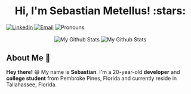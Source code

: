 
<h1 align="center">Hi, I'm Sebastian Metellus! :stars:</h1>

[![Linkedin](https://img.shields.io/badge/-LinkedIn-blue?style=flat&logo=Linkedin&logoColor=white&link=https://www.linkedin.com/in/sebastianmetellus//)](https://www.linkedin.com/in/sebastianmetellus/)
[![Email](https://img.shields.io/badge/-Email-c14438?style=flat&logo=Gmail&logoColor=white&link=mailto:smetellus01@gmail.com)](mailto:smetellus01@gmail.com)
![Pronouns](https://img.shields.io/badge/Pronouns-He%2FHim-brightgreen?style=flat)

<p align="center">
<img align="center" src="https://github-readme-stats.vercel.app/api/top-langs/?username=smetellus01&layout=compact&theme=dark" alt="My Github Stats">
<img align="center" src="https://github-readme-stats.vercel.app/api?username=smetellus01&&show_icons=true&theme=dark&count_private=true&include_all_commits=true" alt="My Github Stats">
</p>

## About Me :wave:

**Hey there!** :smile: My name is **Sebastian**. I'm a 20-year-old **developer** and **college student** from Pembroke Pines, Florida and currently reside in Tallahassee, Florida.



